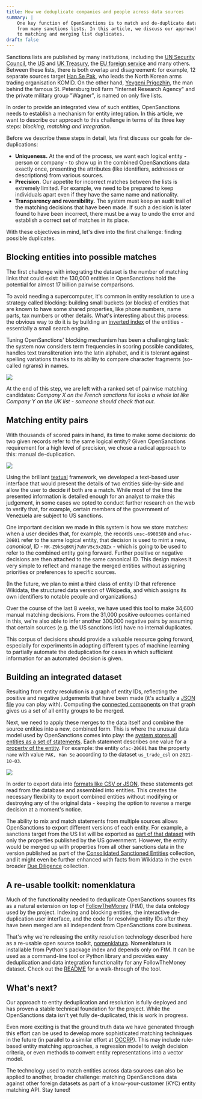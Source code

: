 ```yaml
---
title: How we deduplicate companies and people across data sources
summary: |
    One key function of OpenSanctions is to match and de-duplicate data 
    from many sanctions lists. In this article, we discuss our approach
    to matching and merging list duplicates.
draft: false
---
```


Sanctions lists are published by many institutions, including the [UN Security Council](/datasets/un_sc_sanctions/), the [US](/datasets/us_ofac_sdn/) and [UK Treasury](/gb_hmt_sanctions/), the [EU foreign service](/datasets/eu_fsf/) and many others. Between these lists, there is both overlap and disagreement: for example, 12 separate sources target [Han Se Pak](https://opensanctions.org/entities/NK-Z9kSq8KRj7uNrV5c3x2QZx/), who leads the North Korean arms trading organisation KOMID. On the other hand, [Yevgeni Prigozhin](https://opensanctions.org/entities/Q20850503/), the man behind the famous St. Petersburg troll farm "Internet Research Agency" and the private military group "Wagner", is named on only five lists.

In order to provide an integrated view of such entities, OpenSanctions needs to establish a mechanism for entity integration. In this article, we want to describe our approach to this challenge in terms of its three key steps: *blocking, matching and integration*.

Before we describe these steps in detail, lets first discuss our goals for de-duplications:

* **Uniqueness.** At the end of the process, we want each logical entity - person or company - to show up in the combined OpenSanctions data exactly once, presenting the attributes (like identifiers, addresses or descriptions) from various sources.
* **Precision.** Our appetite for incorrect matches between the lists is extremely limited. For example, we need to be prepared to keep individuals apart even if they have the same name and nationality.
* **Transparency and reversibility.** The system must keep an audit trail of the matching decisions that have been made. If such a decision is later found to have been incorrect, there must be a way to undo the error and establish a correct set of matches in its place.

With these objectives in mind, let's dive into the first challenge: finding possible duplicates.

## Blocking entities into possible matches

The first challenge with integrating the dataset is the number of matching links that could exist: the 130,000 entities in OpenSanctions hold the potential for almost 17 billion pairwise comparisons.

To avoid needing a supercomputer, it's common in entity resolution to use a strategy called blocking: building small buckets (or blocks) of entities that are known to have some shared properties, like phone numbers, name parts, tax numbers or other details. What's interesting about this process: the obvious way to do it is by building an [inverted index](https://en.wikipedia.org/wiki/Inverted_index) of the entities - essentially a small search engine. 

Tuning OpenSanctions' blocking mechanism has been a challenging task: the system now considers term frequencies in scoring possible candidates, handles text transliteration into the latin alphabet, and it is tolerant against spelling variations thanks to its ability to compare character fragments (so-called ngrams) in names.

<a href="https://assets.opensanctions.org/images/articles/blocking.png">
    <img class="img-fluid" src="https://assets.opensanctions.org/images/articles/blocking.png">
</a>

At the end of this step, we are left with a ranked set of pairwise matching candidates: *Company X on the French sanctions list looks a whole lot like Company Y on the UK list - someone should check that out.*

## Matching entity pairs

With thousands of scored pairs in hand, its time to make some decisions: do two given records refer to the same logical entity? Given OpenSanctions requirement for a high level of precision, we chose a radical approach to this: manual de-duplication.

<a href="https://assets.opensanctions.org/images/articles/matching2.png">
    <img class="img-fluid" src="https://assets.opensanctions.org/images/articles/matching2.png">
</a>

Using the brilliant [textual](https://github.com/willmcgugan/textual) framework, we developed a text-based user interface that would present the details of two entities side-by-side and allow the user to decide if both are a match. While most of the time the presented information is detailed enough for an analyst to make this judgement, in some cases we opted to conduct further research on the web to verify that, for example, certain members of the government of Venezuela are subject to US sanctions.

One important decision we made in this system is how we store matches: when a user decides that, for example, the records `unsc-6908589` and `ofac-20601` refer to the same logical entity, that decision is used to mint a new, *canonical*, ID - `NK-Z9kSq8KRj7uNrV5c3x2QZx` - which is going to be used to refer to the combined entity going forward. Further positive or negative decisions are then attached to the same canonical ID. This design makes it very simple to reflect and manage the merged entities without assigning priorities or preferences to specific sources.

(In the future, we plan to mint a third class of entity ID that reference Wikidata, the structured data version of Wikipedia, and which assigns its own identifiers to notable people and organizations.)

Over the course of the last 8 weeks, we have used this tool to make 34,600 manual matching decisions. From the 31,000 positive outcomes contained in this, we're also able to infer another 300,000 negative pairs by assuming that certain sources (e.g. the US sanctions list) have no internal duplicates.

This corpus of decisions should provide a valuable resource going forward, especially for experiments in adopting different types of machine learning to partially automate the deduplication for cases in which sufficient information for an automated decision is given.

## Building an integrated dataset

Resulting from entity resolution is a graph of entity IDs, reflecting the positive and negative judgements that have been made (it's actually a [JSON file](https://github.com/opensanctions/opensanctions/blob/main/opensanctions/static/resolve.ijson) you can play with). Computing the [connected components](https://en.wikipedia.org/wiki/Component_(graph_theory)) on that graph gives us a set of all entity groups to be merged.

Next, we need to apply these merges to the data itself and combine the source entities into a new, combined form. This is where the unusual data model used by OpenSanctions comes into play: the [system stores all entities as a set of statements](/docs/statements/). Each statement describes one value for a [property of the entity](/docs/entities/). For example: the entity `ofac-20601` has the property `name` with value `PAK, Han Se` according to the dataset `us_trade_csl` on `2021-10-03`.

<a href="https://assets.opensanctions.org/images/articles/statements2.png">
    <img class="img-fluid" src="https://assets.opensanctions.org/images/articles/statements2.png">
</a>

In order to export data into [formats like CSV or JSON](/docs/usage/), these statements get read from the database and assembled into entities. This creates the necessary flexibility to export combined entities without modifying or destroying any of the original data - keeping the option to reverse a merge decision at a moment's notice.

The ability to mix and match statements from multiple sources allows OpenSanctions to export different versions of each entity. For example, a sanctions target from the US list will be exported as [part of that dataset](/datasets/us_ofac_sdn/) with only the properties published by the US government. However, the entity would be merged up with properties from all other sanctions data in the version published as part of the [Consolidated Sanctioned Entities](/datasets/sanctions/) collection, and it might even be further enhanced with facts from Wikidata in the even broader [Due Diligence](/datasets/default/) collection.

## A re-usable toolkit: nomenklatura 

Much of the functionality needed to deduplicate OpenSanctions sources fits as a natural extension on top of [FollowTheMoney](https://followthemoney.readthedocs.io/en/latest/index.html) (FtM), the data ontology used by the project. Indexing and blocking entities, the interactive de-duplication user interface, and the code for resolving entity IDs after they have been merged are all independent from OpenSanctions core business.

That's why we're releasing the entity resolution technology described here as a re-usable open source toolkit, [nomenklatura](https://github.com/pudo/nomenklatura). Nomenklatura is installable from Python's package index and depends only on FtM. It can be used as a command-line tool or Python library and provides easy deduplication and data integration functionality for any FollowTheMoney dataset. Check out the [README](https://github.com/pudo/nomenklatura/blob/master/README.md) for a walk-through of the tool.

## What's next?

Our approach to entity deduplication and resolution is fully deployed and has proven a stable technical foundation for the project. While the OpenSanctions data isn't yet fully de-duplicated, this is work in progress.

Even more exciting is that the ground truth data we have generated through this effort can be used to develop more sophisticated matching techniques in the future (in parallel to a similar effort at [OCCRP](https://github.com/alephdata/followthemoney-compare)). This may include rule-based entity matching approaches, a regression model to weigh decision criteria, or even methods to convert entity representations into a vector model.

The technology used to match entities across data sources can also be applied to another,  broader challenge: matching OpenSanctions data against other foreign datasets as part of a know-your-customer (KYC) entity matching API. Stay tuned!
